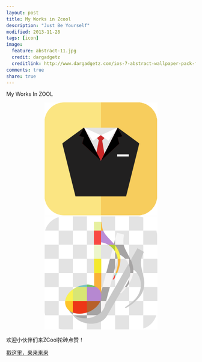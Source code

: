 ```yaml
---
layout: post
title: My Works in Zcool
description: "Just Be Yourself"
modified: 2013-11-28
tags: [icon]
image:
  feature: abstract-11.jpg
  credit: dargadgetz
  creditlink: http://www.dargadgetz.com/ios-7-abstract-wallpaper-pack-for-iphone-5-and-ipod-touch-retina/
comments: true
share: true
---
```


My Works In ZOOL

<div style="text-align:center">
    <img width="300px" src="/images/Men%60s%20Suit%20Icon.png"/>
    <img width="300px" src="/images/music_pic.png"/>
</div>

<p>欢迎小伙伴们来ZCool抡砖点赞！</p></n>
<a href="http://www.zcool.com.cn/work/ZMjkzODg2MA==.html">戳这里，来来来来</a>
